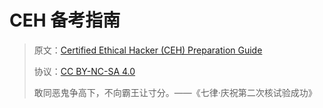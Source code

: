 # CEH 备考指南

> 原文：[Certified Ethical Hacker (CEH) Preparation Guide](https://zh.book4you.org/book/17128821/8a7ee2)
> 
> 协议：[CC BY-NC-SA 4.0](http://creativecommons.org/licenses/by-nc-sa/4.0/)
> 
> 敢同恶鬼争高下，不向霸王让寸分。——《七律·庆祝第二次核试验成功》
